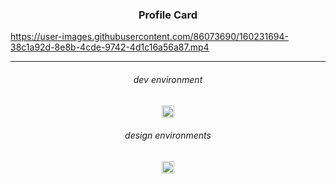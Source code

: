 <h3 align="center">
Profile Card
</h3>

https://user-images.githubusercontent.com/86073690/160231694-38c1a92d-8e8b-4cde-9742-4d1c16a56a87.mp4

***

<h6 align="center">
dev environment
</h6>

<div align="center">
  <img height="20" src = "https://img.shields.io/badge/Intellij idea-white.svg?">
</div>

<h6 align="center">
design environments
</h6>

<div align="center">
  <img height="20" src = "https://img.shields.io/badge/Adobe Photoshop-white.svg?">
</div>
